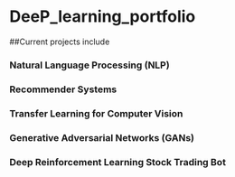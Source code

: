 # DeeP_learning_portfolio
##Current projects include 
### Natural Language Processing (NLP) 
### Recommender Systems 
### Transfer Learning for Computer Vision 
### Generative Adversarial Networks (GANs) 
### Deep Reinforcement Learning Stock Trading Bot
